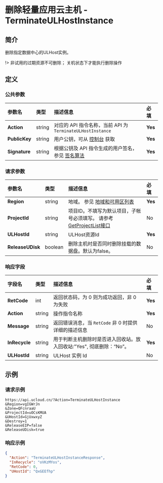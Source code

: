 # 删除轻量应用云主机 - TerminateULHostInstance

## 简介

删除指定数据中心的ULHost实例。



!> 非试用的过期资源不可删除； 关机状态下才能执行删除操作





## 定义

### 公共参数

| 参数名 | 类型 | 描述信息 | 必填 |
|:---|:---|:---|:---|
| **Action**     | string  | 对应的 API 指令名称，当前 API 为 `TerminateULHostInstance`                        | **Yes** |
| **PublicKey**  | string  | 用户公钥，可从 [控制台](https://console.ucloud.cn/uapi/apikey) 获取                                             | **Yes** |
| **Signature**  | string  | 根据公钥及 API 指令生成的用户签名，参见 [签名算法](api/summary/signature.md)  | **Yes** |

### 请求参数

| 参数名 | 类型 | 描述信息 | 必填 |
|:---|:---|:---|:---|
| **Region** | string | 地域。 参见 [地域和可用区列表](https://docs.ucloud.cn/api/summary/regionlist) |**Yes**|
| **ProjectId** | string | 项目ID。不填写为默认项目，子帐号必须填写。 请参考[GetProjectList接口](https://docs.ucloud.cn/api/summary/get_project_list) |No|
| **ULHostId** | string | ULHost资源Id |**Yes**|
| **ReleaseUDisk** | boolean | 删除主机时是否同时删除挂载的数据盘。默认为false。 |No|

### 响应字段

| 字段名 | 类型 | 描述信息 | 必填 |
|:---|:---|:---|:---|
| **RetCode** | int | 返回状态码，为 0 则为成功返回，非 0 为失败 |**Yes**|
| **Action** | string | 操作指令名称 |**Yes**|
| **Message** | string | 返回错误消息，当 `RetCode` 非 0 时提供详细的描述信息 |No|
| **InRecycle** | string | 用于判断主机删除时是否进入回收站。放入回收站:"Yes", 彻底删除：“No”。 |**Yes**|
| **ULHostId** | string | ULHost 实例 Id |No|




## 示例

### 请求示例
    
```
https://api.ucloud.cn/?Action=TerminateULHostInstance
&Region=vgIGWrJn
&Zone=QFcnraaU
&ProjectId=uOCsKMUA
&UHostId=GjUxwxyZ
&Destroy=1
&ReleaseEIP=false
&ReleaseUDisk=true
```

### 响应示例
    
```json
{
  "Action": "TerminateULHostInstanceResponse",
  "InRecycle": "oVKzMYos",
  "RetCode": 0,
  "UHostId": "QxGEEfhp"
}
```





